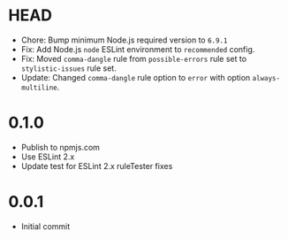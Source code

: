 # HEAD

* Chore: Bump minimum Node.js required version to `6.9.1`
* Fix: Add Node.js `node` ESLint environment to `recommended` config.
* Fix: Moved `comma-dangle` rule from `possible-errors` rule set to `stylistic-issues` rule set.
* Update: Changed `comma-dangle` rule option to `error` with option `always-multiline`.

# 0.1.0

* Publish to npmjs.com
* Use ESLint 2.x
* Update test for ESLint 2.x ruleTester fixes

# 0.0.1

* Initial commit
